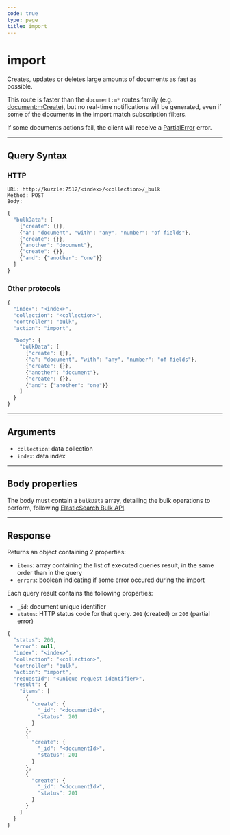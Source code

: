 ```yaml
---
code: true
type: page
title: import
---
```


# import

Creates, updates or deletes large amounts of documents as fast as possible.

This route is faster than the `document:m*` routes family (e.g. [document:mCreate](/core/1/api/api-reference/controller-document/m-create/)), but no real-time notifications will be generated, even if some of the documents in the import match subscription filters.

If some documents actions fail, the client will receive a [PartialError](/core/1/api/essentials/errors/#partialerror) error.

---

## Query Syntax

### HTTP

```http
URL: http://kuzzle:7512/<index>/<collection>/_bulk
Method: POST
Body:
```

```js
{
  "bulkData": [
    {"create": {}},
    {"a": "document", "with": "any", "number": "of fields"},
    {"create": {}},
    {"another": "document"},
    {"create": {}},
    {"and": {"another": "one"}}
  ]
}
```

### Other protocols

```js
{
  "index": "<index>",
  "collection": "<collection>",
  "controller": "bulk",
  "action": "import",

  "body": {
    "bulkData": [
      {"create": {}},
      {"a": "document", "with": "any", "number": "of fields"},
      {"create": {}},
      {"another": "document"},
      {"create": {}},
      {"and": {"another": "one"}}
    ]
  }
}
```

---

## Arguments

- `collection`: data collection
- `index`: data index

---

## Body properties

The body must contain a `bulkData` array, detailing the bulk operations to perform, following [ElasticSearch Bulk API](https://www.elastic.co/guide/en/elasticsearch/reference/5.6/docs-bulk.html).

---

## Response

Returns an object containing 2 properties:
  - `items`: array containing the list of executed queries result, in the same order than in the query
  - `errors`: boolean indicating if some error occured during the import

Each query result contains the following properties:

- `_id`: document unique identifier
- `status`: HTTP status code for that query. `201` (created) or `206` (partial error)

```javascript
{
  "status": 200,
  "error": null,
  "index": "<index>",
  "collection": "<collection>",
  "controller": "bulk",
  "action": "import",
  "requestId": "<unique request identifier>",
  "result": {
    "items": [
      {
        "create": {
          "_id": "<documentId>",
          "status": 201
        }
      },
      {
        "create": {
          "_id": "<documentId>",
          "status": 201
        }
      },
      {
        "create": {
          "_id": "<documentId>",
          "status": 201
        }
      }
    ]
  }
}
```
